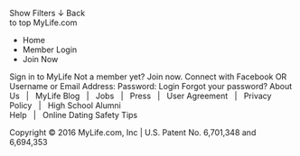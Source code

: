 Show Filters ↓ Back  
to top MyLife.com

*   Home
*   Member Login
*   Join Now

Sign in to MyLife Not a member yet? Join now. Connect with Facebook OR Username or Email Address: Password: Login Forgot your password? About Us   |   MyLife Blog   |   Jobs   |   Press   |   User Agreement   |   Privacy Policy   |   High School Alumni  
Help   |   Online Dating Safety Tips

Copyright © 2016 MyLife.com, Inc | U.S. Patent No. 6,701,348 and 6,694,353